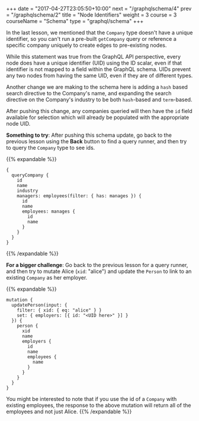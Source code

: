 +++
date = "2017-04-27T23:05:50+10:00"
next = "/graphqlschema/4"
prev = "/graphqlschema/2"
title = "Node Identifiers"
weight = 3
course = 3
courseName = "Schema"
type = "graphql/schema"
+++

In the last lesson, we mentioned that the `Company` type doesn't have a unique
identifier, so you can't run a pre-built `getCompany` query or reference a specific
company uniquely to create edges to pre-existing nodes.

While this statement was true from the GraphQL API perspective, every node does
have a unique identifier (UID) using the ID scalar, even if that identifier is 
not mapped to a field within the GraphQL schema. UIDs prevent any two nodes from
having the same UID, even if they are of different types.

Another change we are making to the schema here is adding a `hash` based search
directive to the Company's name, and expanding the search directive on the
Company's industry to be both `hash`-based and `term`-based.

After pushing this change, any companies queried will then have the `id` field
available for selection which will already be populated with the appropriate
node UID.

**Something to try**: After pushing this schema update, go back to the previous
lesson using the **Back** button to find a query runner, and then try to query
the `Company` type to see ids.

{{% expandable %}}

```
{
  queryCompany {
    id
    name
    industry
    managers: employees(filter: { has: manages }) {
      id
      name
      employees: manages {
        id
        name
      }
    }
  }
}
```

{{% /expandable %}}

**For a bigger challenge**: Go back to the previous lesson for a query runner,
and then try to mutate Alice (`xid`: "alice") and update the `Person` to link to an
existing `Company` as her employer.

{{% expandable %}}

```
mutation {
  updatePerson(input: {
    filter: { xid: { eq: "alice" } }
    set: { employers: [{ id: "<UID here>" }] }
  }) {
    person {
      xid
      name
      employers {
        id
        name
        employees {
          name
        }
      }
    }
  }
}
```

You might be interested to note that if you use the id of a `Company` with existing
employees, the response to the above mutation will return all of the employees
and not just Alice. {{% /expandable %}}
